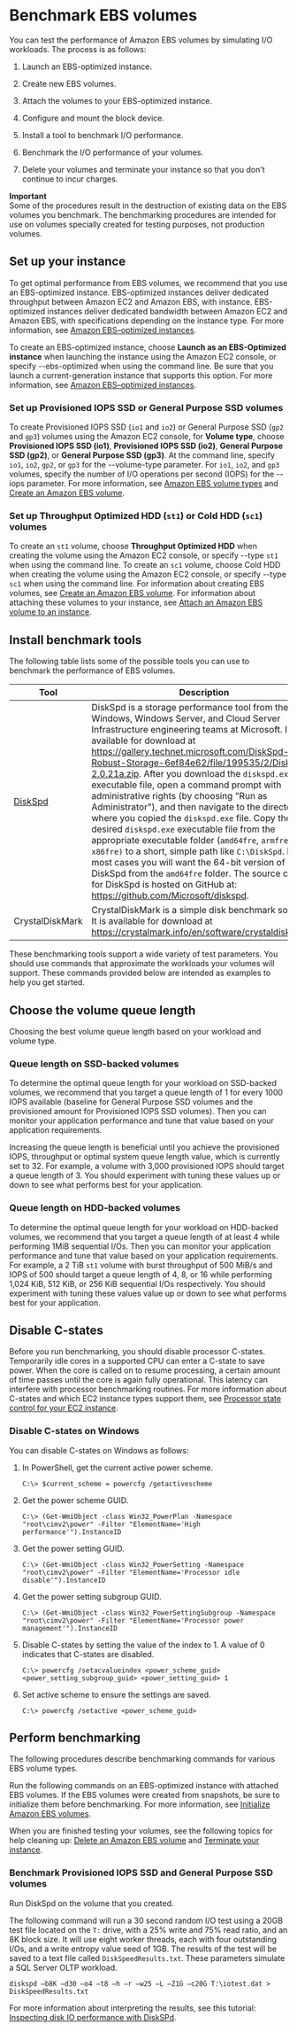 # Benchmark EBS volumes<a name="benchmark_procedures"></a>

You can test the performance of Amazon EBS volumes by simulating I/O workloads\. The process is as follows:

1. Launch an EBS\-optimized instance\.

1. Create new EBS volumes\.

1. Attach the volumes to your EBS\-optimized instance\.

1. Configure and mount the block device\.

1. Install a tool to benchmark I/O performance\.

1. Benchmark the I/O performance of your volumes\.

1. Delete your volumes and terminate your instance so that you don't continue to incur charges\.

**Important**  
Some of the procedures result in the destruction of existing data on the EBS volumes you benchmark\. The benchmarking procedures are intended for use on volumes specially created for testing purposes, not production volumes\.

## Set up your instance<a name="set_up_instance"></a>

To get optimal performance from EBS volumes, we recommend that you use an EBS\-optimized instance\. EBS\-optimized instances deliver dedicated throughput between Amazon EC2 and Amazon EBS, with instance\. EBS\-optimized instances deliver dedicated bandwidth between Amazon EC2 and Amazon EBS, with specifications depending on the instance type\. For more information, see [Amazon EBS–optimized instances](ebs-optimized.md)\.

To create an EBS\-optimized instance, choose **Launch as an EBS\-Optimized instance** when launching the instance using the Amazon EC2 console, or specify \-\-ebs\-optimized when using the command line\. Be sure that you launch a current\-generation instance that supports this option\. For more information, see [Amazon EBS–optimized instances](ebs-optimized.md)\.

### Set up Provisioned IOPS SSD or General Purpose SSD volumes<a name="setupPIOPS"></a>

To create Provisioned IOPS SSD \(`io1` and `io2`\) or General Purpose SSD \(`gp2` and `gp3`\) volumes using the Amazon EC2 console, for **Volume type**, choose **Provisioned IOPS SSD \(io1\)**, **Provisioned IOPS SSD \(io2\)**, **General Purpose SSD \(gp2\)**, or **General Purpose SSD \(gp3\)**\. At the command line, specify `io1`, `io2`, `gp2`, or `gp3` for the \-\-volume\-type parameter\. For `io1`, `io2`, and `gp3` volumes, specify the number of I/O operations per second \(IOPS\) for the \-\-iops parameter\. For more information, see [Amazon EBS volume types](ebs-volume-types.md) and [Create an Amazon EBS volume](ebs-creating-volume.md)\.

### Set up Throughput Optimized HDD \(`st1`\) or Cold HDD \(`sc1`\) volumes<a name="set_up_hdd"></a>

To create an `st1` volume, choose **Throughput Optimized HDD** when creating the volume using the Amazon EC2 console, or specify \-\-type `st1` when using the command line\. To create an `sc1` volume, choose Cold HDD when creating the volume using the Amazon EC2 console, or specify \-\-type `sc1` when using the command line\. For information about creating EBS volumes, see [Create an Amazon EBS volume](ebs-creating-volume.md)\. For information about attaching these volumes to your instance, see [Attach an Amazon EBS volume to an instance](ebs-attaching-volume.md)\.

## Install benchmark tools<a name="install_tools"></a>

The following table lists some of the possible tools you can use to benchmark the performance of EBS volumes\.


| Tool | Description | 
| --- | --- | 
| [DiskSpd](https://github.com/microsoft/diskspd/releases/tag/v2.0.21a) | DiskSpd is a storage performance tool from the Windows, Windows Server, and Cloud Server Infrastructure engineering teams at Microsoft\. It is available for download at [https://gallery\.technet\.microsoft\.com/DiskSpd\-A\-Robust\-Storage\-6ef84e62/file/199535/2/DiskSpd\-2\.0\.21a\.zip]( https://gallery.technet.microsoft.com/DiskSpd-A-Robust-Storage-6ef84e62/file/199535/2/DiskSpd-2.0.21a.zip)\. After you download the `diskspd.exe` executable file, open a command prompt with administrative rights \(by choosing "Run as Administrator"\), and then navigate to the directory where you copied the `diskspd.exe` file\.  Copy the desired `diskspd.exe` executable file from the appropriate executable folder \(`amd64fre`, `armfre` or `x86fre)` to a short, simple path like `C:\DiskSpd`\. In most cases you will want the 64\-bit version of DiskSpd from the `amd64fre` folder\.  The source code for DiskSpd is hosted on GitHub at: [https://github\.com/Microsoft/diskspd](https://github.com/Microsoft/diskspd)\. | 
|  CrystalDiskMark  | CrystalDiskMark is a simple disk benchmark software\. It is available for download at [https://crystalmark\.info/en/software/crystaldiskmark/](https://crystalmark.info/en/software/crystaldiskmark/)\. | 

These benchmarking tools support a wide variety of test parameters\. You should use commands that approximate the workloads your volumes will support\. These commands provided below are intended as examples to help you get started\.

## Choose the volume queue length<a name="UnderstandingQueueLength"></a>

Choosing the best volume queue length based on your workload and volume type\.

### Queue length on SSD\-backed volumes<a name="SSD_queue"></a>

To determine the optimal queue length for your workload on SSD\-backed volumes, we recommend that you target a queue length of 1 for every 1000 IOPS available \(baseline for General Purpose SSD volumes and the provisioned amount for Provisioned IOPS SSD volumes\)\. Then you can monitor your application performance and tune that value based on your application requirements\.

Increasing the queue length is beneficial until you achieve the provisioned IOPS, throughput or optimal system queue length value, which is currently set to 32\. For example, a volume with 3,000 provisioned IOPS should target a queue length of 3\. You should experiment with tuning these values up or down to see what performs best for your application\.

### Queue length on HDD\-backed volumes<a name="HDD_queue"></a>

To determine the optimal queue length for your workload on HDD\-backed volumes, we recommend that you target a queue length of at least 4 while performing 1MiB sequential I/Os\. Then you can monitor your application performance and tune that value based on your application requirements\. For example, a 2 TiB `st1` volume with burst throughput of 500 MiB/s and IOPS of 500 should target a queue length of 4, 8, or 16 while performing 1,024 KiB, 512 KiB, or 256 KiB sequential I/Os respectively\. You should experiment with tuning these values value up or down to see what performs best for your application\.

## Disable C\-states<a name="cstates"></a>

Before you run benchmarking, you should disable processor C\-states\. Temporarily idle cores in a supported CPU can enter a C\-state to save power\. When the core is called on to resume processing, a certain amount of time passes until the core is again fully operational\. This latency can interfere with processor benchmarking routines\. For more information about C\-states and which EC2 instance types support them, see [Processor state control for your EC2 instance](https://docs.aws.amazon.com/AWSEC2/latest/UserGuide/processor_state_control.html)\.

### Disable C\-states on Windows<a name="windows-cstates"></a>

You can disable C\-states on Windows as follows:

1. In PowerShell, get the current active power scheme\.

   ```
   C:\> $current_scheme = powercfg /getactivescheme
   ```

1. Get the power scheme GUID\.

   ```
   C:\> (Get-WmiObject -class Win32_PowerPlan -Namespace "root\cimv2\power" -Filter "ElementName='High performance'").InstanceID          
   ```

1. Get the power setting GUID\.

   ```
   C:\> (Get-WmiObject -class Win32_PowerSetting -Namespace "root\cimv2\power" -Filter "ElementName='Processor idle disable'").InstanceID                  
   ```

1. Get the power setting subgroup GUID\.

   ```
   C:\> (Get-WmiObject -class Win32_PowerSettingSubgroup -Namespace "root\cimv2\power" -Filter "ElementName='Processor power management'").InstanceID
   ```

1. Disable C\-states by setting the value of the index to 1\. A value of 0 indicates that C\-states are disabled\.

   ```
   C:\> powercfg /setacvalueindex <power_scheme_guid> <power_setting_subgroup_guid> <power_setting_guid> 1
   ```

1. Set active scheme to ensure the settings are saved\.

   ```
   C:\> powercfg /setactive <power_scheme_guid>
   ```

## Perform benchmarking<a name="perform_benchmarking"></a>

The following procedures describe benchmarking commands for various EBS volume types\. 

Run the following commands on an EBS\-optimized instance with attached EBS volumes\. If the EBS volumes were created from snapshots, be sure to initialize them before benchmarking\. For more information, see [Initialize Amazon EBS volumes](ebs-initialize.md)\.

When you are finished testing your volumes, see the following topics for help cleaning up: [Delete an Amazon EBS volume](ebs-deleting-volume.md) and [Terminate your instance](terminating-instances.md)\.

### Benchmark Provisioned IOPS SSD and General Purpose SSD volumes<a name="piops_benchmarking"></a>

Run DiskSpd on the volume that you created\.

The following command will run a 30 second random I/O test using a 20GB test file located on the `T:` drive, with a 25% write and 75% read ratio, and an 8K block size\. It will use eight worker threads, each with four outstanding I/Os, and a write entropy value seed of 1GB\. The results of the test will be saved to a text file called `DiskSpeedResults.txt`\. These parameters simulate a SQL Server OLTP workload\.

```
diskspd –b8K –d30 –o4 –t8 –h –r –w25 –L –Z1G –c20G T:\iotest.dat > DiskSpeedResults.txt
```

For more information about interpreting the results, see this tutorial: [Inspecting disk IO performance with DiskSPd](https://sqlperformance.com/2015/08/io-subsystem/diskspd-test-storage)\.
